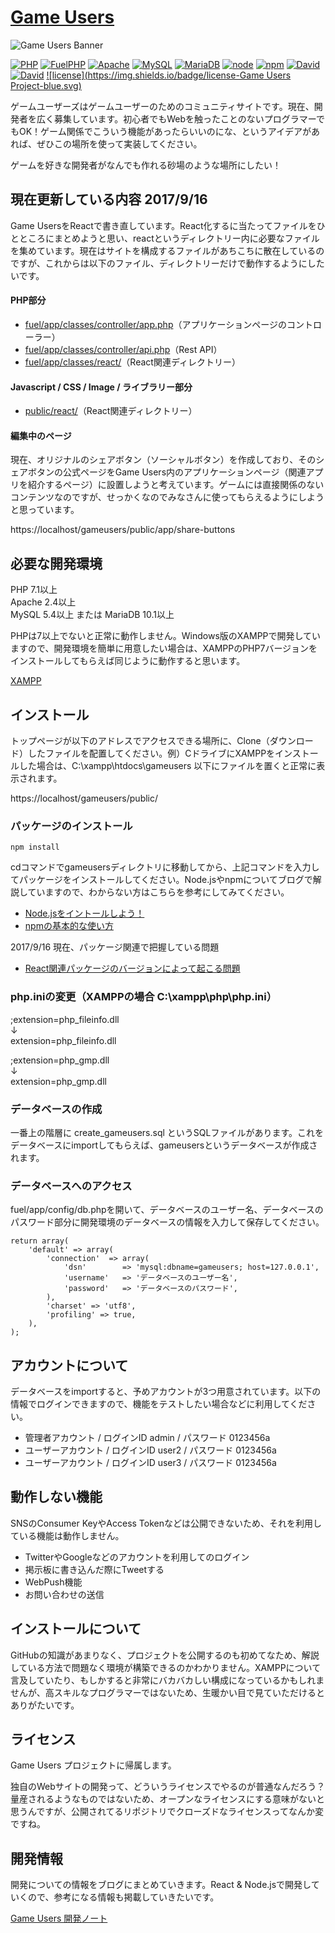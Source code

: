 # [Game Users](https://gameusers.org/)
![Game Users Banner](https://gameusers.org/assets/img/social/ogp_image.jpg)


[![PHP](https://img.shields.io/badge/PHP-v7.1-red.svg)](http://php.net/manual/ja/langref.php)
[![FuelPHP](https://img.shields.io/badge/FuelPHP-v1.8.0-AC58FA.svg)](https://fuelphp.com/)
[![Apache](https://img.shields.io/badge/Apache-v2.4-green.svg)](https://httpd.apache.org/)
[![MySQL](https://img.shields.io/badge/MySQL-v5.4-5882FA.svg)](https://mariadb.org/)
[![MariaDB](https://img.shields.io/badge/MariaDB-v10.1-5882FA.svg)](https://mariadb.org/)
[![node](https://img.shields.io/badge/node-v8.5.0-lightgrey.svg)](https://nodejs.org/ja/)
[![npm](https://img.shields.io/badge/npm-v5.0.4-blue.svg)](https://www.npmjs.com/)
[![David](https://img.shields.io/david/expressjs/express.svg)]()
[![David](https://img.shields.io/david/dev/expressjs/express.svg)]()
[![license](https://img.shields.io/badge/license-Game Users Project-blue.svg)](https://github.com/gameusers/web/blob/master/LICENSE.txt)

ゲームユーザーズはゲームユーザーのためのコミュニティサイトです。現在、開発者を広く募集しています。初心者でもWebを触ったことのないプログラマーでもOK！ゲーム関係でこういう機能があったらいいのにな、というアイデアがあれば、ぜひこの場所を使って実装してください。

ゲームを好きな開発者がなんでも作れる砂場のような場所にしたい！

## 現在更新している内容 2017/9/16
Game UsersをReactで書き直しています。React化するに当たってファイルをひとところにまとめようと思い、reactというディレクトリー内に必要なファイルを集めています。現在はサイトを構成するファイルがあちこちに散在しているのですが、これからは以下のファイル、ディレクトリーだけで動作するようにしたいです。

#### PHP部分
- [fuel/app/classes/controller/app.php](https://github.com/gameusers/web/blob/master/fuel/app/classes/controller/app.php)（アプリケーションページのコントローラー）
- [fuel/app/classes/controller/api.php](https://github.com/gameusers/web/blob/master/fuel/app/classes/controller/api.php)（Rest API）
- [fuel/app/classes/react/](https://github.com/gameusers/web/tree/master/fuel/app/classes/react)（React関連ディレクトリー）

#### Javascript / CSS / Image / ライブラリー部分
- [public/react/](https://github.com/gameusers/web/tree/master/public/react)（React関連ディレクトリー）

#### 編集中のページ
現在、オリジナルのシェアボタン（ソーシャルボタン）を作成しており、そのシェアボタンの公式ページをGame Users内のアプリケーションページ（関連アプリを紹介するページ）に設置しようと考えています。ゲームには直接関係のないコンテンツなのですが、せっかくなのでみなさんに使ってもらえるようにしようと思っています。

https://localhost/gameusers/public/app/share-buttons


## 必要な開発環境

PHP 7.1以上  
Apache 2.4以上  
MySQL 5.4以上 または MariaDB 10.1以上

PHPは7以上でないと正常に動作しません。Windows版のXAMPPで開発していますので、開発環境を簡単に用意したい場合は、XAMPPのPHP7バージョンをインストールしてもらえば同じように動作すると思います。

[XAMPP](https://www.apachefriends.org/jp/index.html)

## インストール

トップページが以下のアドレスでアクセスできる場所に、Clone（ダウンロード）したファイルを配置してください。例）CドライブにXAMPPをインストールした場合は、C:\xampp\htdocs\gameusers 以下にファイルを置くと正常に表示されます。

https://localhost/gameusers/public/

### パッケージのインストール

	npm install

cdコマンドでgameusersディレクトリに移動してから、上記コマンドを入力してパッケージをインストールしてください。Node.jsやnpmについてブログで解説していますので、わからない方はこちらを参考にしてみてください。

- [Node.jsをイントールしよう！](https://gameusers.org/dev/blog/environment/node-js-install)
- [npmの基本的な使い方](https://gameusers.org/dev/blog/environment/npm-tutorial)

2017/9/16 現在、パッケージ関連で把握している問題
- [React関連パッケージのバージョンによって起こる問題](https://gameusers.org/dev/blog/notes/20170916-1)

### php.iniの変更（XAMPPの場合 C:\xampp\php\php.ini）

;extension=php_fileinfo.dll  
↓  
extension=php_fileinfo.dll

;extension=php_gmp.dll  
↓  
extension=php_gmp.dll

### データベースの作成

一番上の階層に create_gameusers.sql というSQLファイルがあります。これをデータベースにimportしてもらえば、gameusersというデータベースが作成されます。

### データベースへのアクセス

fuel/app/config/db.phpを開いて、データベースのユーザー名、データベースのパスワード部分に開発環境のデータベースの情報を入力して保存してください。

	return array(
		'default' => array(
			'connection'  => array(
				'dsn'        => 'mysql:dbname=gameusers; host=127.0.0.1',
				'username'   => 'データベースのユーザー名',
				'password'   => 'データベースのパスワード',
			),
			'charset' => 'utf8',
			'profiling' => true,
		),
	);

## アカウントについて

データベースをimportすると、予めアカウントが3つ用意されています。以下の情報でログインできますので、機能をテストしたい場合などに利用してください。
- 管理者アカウント / ログインID admin / パスワード 0123456a
- ユーザーアカウント / ログインID user2 / パスワード 0123456a
- ユーザーアカウント / ログインID user3 / パスワード 0123456a

## 動作しない機能

SNSのConsumer KeyやAccess Tokenなどは公開できないため、それを利用している機能は動作しません。

- TwitterやGoogleなどのアカウントを利用してのログイン
- 掲示板に書き込んだ際にTweetする
- WebPush機能
- お問い合わせの送信

## インストールについて

GitHubの知識があまりなく、プロジェクトを公開するのも初めてなため、解説している方法で問題なく環境が構築できるのかわかりません。XAMPPについて言及していたり、もしかすると非常にバカバカしい構成になっているかもしれませんが、高スキルなプログラマーではないため、生暖かい目で見ていただけるとありがたいです。

## ライセンス

Game Users プロジェクトに帰属します。

独自のWebサイトの開発って、どういうライセンスでやるのが普通なんだろう？量産されるようなものではないため、オープンなライセンスにする意味がないと思うんですが、公開されてるリポジトリでクローズドなライセンスってなんか変ですね。

## 開発情報

開発についての情報をブログにまとめていきます。React & Node.jsで開発していくので、参考になる情報も掲載していきたいです。

[Game Users 開発ノート](https://gameusers.org/dev/blog/)
